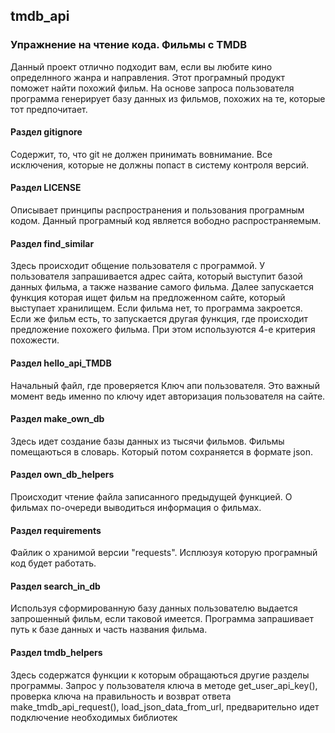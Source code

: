## tmdb_api
### Упражнение на чтение кода. Фильмы с TMDB
Данный проект отлично подходит вам, если вы любите кино определнного жанра и направления. Этот програмный продукт поможет найти похожий фильм. На основе запроса пользователя программа генерирует базу данных из фильмов, похожих на те, которые тот предпочитает.
#### Раздел gitignore 
Содержит, то, что git не должен принимать вовнимание. Все исключения, которые не должны попаст  в систему контроля версий.
#### Раздел LICENSE
Описывает принципы распространения и пользования програмным кодом. Данный програмный код является вободно распространяемым.
#### Раздел find_similar
Здесь происходит общение  пользователя с программой. У пользователя запрашивается адрес сайта, который выступит базой данных фильма, а также название самого фильма. Далее запускается функция которая ищет фильм на предложенном сайте, который выступает хранилищем. Если фильма нет, то программа закроется. Если же фильм есть, то запускается другая функция, где происходит предложение похожего фильма. При этом используются 4-е критерия похожести.  
#### Раздел hello_api_TMDB
Начальный файл, где проверяется Ключ апи пользователя. Это важный момент ведь именно по ключу идет авторизация пользователя на сайте.
#### Раздел make_own_db
Здесь идет создание базы данных из тысячи фильмов. Фильмы помещаються в словарь. Который потом сохраняется в формате json.
#### Раздел own_db_helpers
Происходит чтение файла записанного предыдущей функцией. О фильмах по-очереди выводиться информация о фильмах.
#### Раздел requirements
Файлик о хранимой версии "requests". Исплюзуя которую програмный код будет работать.
#### Раздел search_in_db
Иcпользуя сформированную базу данных пользователю выдается запрошенный фильм, если таковой имеется. Программа запрашивает путь к базе данных и часть названия фильма. 
#### Раздел tmdb_helpers
Здесь содержатся функции к которым обращаються другие разделы программы. Запрос у пользователя ключа в методе get_user_api_key(), проверка ключа на правильность и возврат ответа make_tmdb_api_request(), load_json_data_from_url, предварительно идет подключение необходимых библиотек

